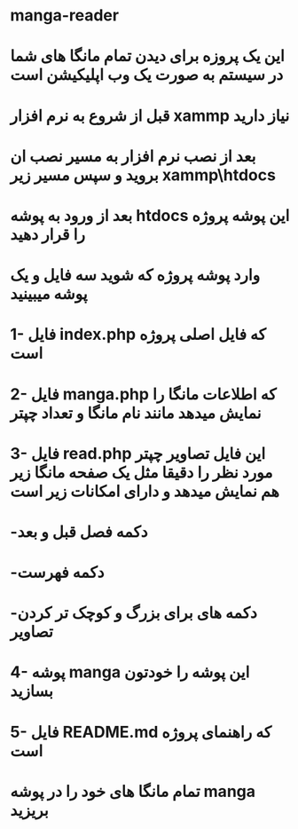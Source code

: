 # manga-reader
# این یک پروزه برای دیدن تمام مانگا های شما در سیستم به صورت یک وب اپلیکیشن است
# قبل از شروع به نرم افزار xammp نیاز دارید
# بعد از نصب نرم افزار به مسیر نصب ان بروید و سپس مسیر زیر xammp\htdocs
# بعد از ورود به پوشه htdocs این پوشه پروژه را قرار دهید 
# وارد پوشه پروژه که شوید سه فایل و یک پوشه میبینید
# 1- فایل index.php که فایل اصلی پروژه است 
# 2- فایل manga.php که اطلاعات مانگا را نمایش میدهد مانند نام مانگا و تعداد چپتر
# 3- فایل read.php این فایل تصاویر چپتر مورد نظر را دقیقا مثل یک صفحه مانگا زیر هم نمایش میدهد و دارای امکانات زیر است
# -دکمه فصل قبل و بعد
# -دکمه فهرست
# -دکمه های برای بزرگ و کوچک تر کردن تصاویر
# 4- پوشه manga این پوشه را خودتون بسازید
# 5- فایل README.md که راهنمای پروژه است
# تمام مانگا های خود را در پوشه manga بریزید

